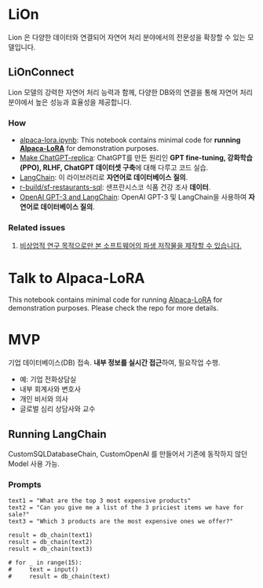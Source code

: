 # LiOn
Lion 은 다양한 데이터와 연결되어 자연어 처리 분야에서의 전문성을 확장할 수 있는 모델입니다.

## LiOnConnect
Lion 모델의 강력한 자연어 처리 능력과 함께, 다양한 DB와의 연결을 통해 자연어 처리 분야에서 높은 성능과 효율성을 제공합니다.

### How
- [alpaca-lora.ipynb](https://colab.research.google.com/drive/1eWAmesrW99p7e1nah5bipn0zikMb8XYC#scrollTo=upOB2AQJSW9-): This notebook contains minimal code for **running [Alpaca-LoRA](https://github.com/tloen/alpaca-lora/)** for demonstration purposes.
- [Make ChatGPT-replica](https://colab.research.google.com/drive/1UcLLV4mLtn8vxGk5U3TxiLNbVBealy16?usp=sharing):  ChatGPT를 만든 원리인 **GPT fine-tuning, 강화학습(PPO), RLHF, ChatGPT 데이터셋 구축**에 대해 다루고 코드 실습.
- [LangChain](https://langchain.readthedocs.io/en/latest/index.html): 이 라이브러리로 **자연어로 데이터베이스 질의**.
- [r-build/sf-restaurants-sql](https://github.com/r-build/sf-restaurants-sql): 샌프란시스코 식품 건강 조사 **데이터**.
- [OpenAI GPT-3 and LangChain](https://blog.devgenius.io/query-database-using-natural-language-openai-gpt-3-d2403636527a): OpenAI GPT-3 및 LangChain을 사용하여 **자연어로 데이터베이스 질의**.

### Related issues
1. [비상업적 연구 목적으로만 본 소프트웨어의 파생 저작물을 제작할 수 있습니다.](https://docs.google.com/forms/d/e/1FAIpQLSfqNECQnMkycAp2jP4Z9TFX0cGR4uf7b_fBxjY_OjhJILlKGA/viewform)

# Talk to Alpaca-LoRA
This notebook contains minimal code for running [Alpaca-LoRA](https://github.com/tloen/alpaca-lora/) for demonstration purposes. Please check the repo for more details.

# MVP
기업 데이터베이스(DB) 접속. **내부 정보를 실시간 접근**하여, 필요작업 수행.
- 예: 기업 전화상담실
- 내부 회계사와 변호사
- 개인 비서와 의사
- 글로벌 심리 상담사와 교수

## Running LangChain
CustomSQLDatabaseChain, CustomOpenAI 를 만들어서 기존에 동작하지 않던 Model 사용 가능.

### Prompts
```
text1 = "What are the top 3 most expensive products"
text2 = "Can you give me a list of the 3 priciest items we have for sale?"
text3 = "Which 3 products are the most expensive ones we offer?"

result = db_chain(text1)
result = db_chain(text2)
result = db_chain(text3)

# for _ in range(15):
#     text = input()
#     result = db_chain(text)
```
